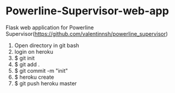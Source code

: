 # Powerline-Supervisor-web-app
 Flask web application for Powerline Supervisor(https://github.com/valentinnsh/powerline_supervisor)
 
1. Open directory in git bash
2. login on heroku
3. $ git init
4. $ git add .
5. $ git commit -m "init"
6. $ heroku create
7. $ git push heroku master
